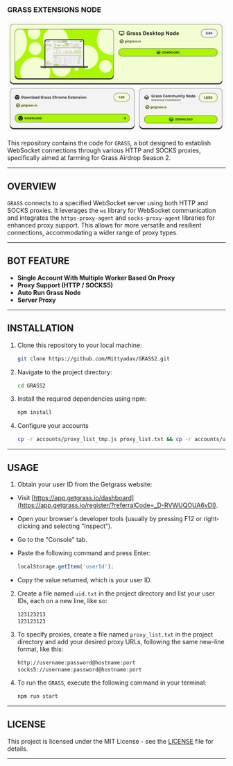 ### GRASS EXTENSIONS NODE

![GRASS](assets/img1.jpg)

This repository contains the code for `GRASS`, a bot designed to establish WebSocket connections through various HTTP and SOCKS proxies, specifically aimed at farming for Grass Airdrop Season 2.

---

## OVERVIEW

`GRASS` connects to a specified WebSocket server using both HTTP and SOCKS proxies. It leverages the `ws` library for WebSocket communication and integrates the `https-proxy-agent` and `socks-proxy-agent` libraries for enhanced proxy support. This allows for more versatile and resilient connections, accommodating a wider range of proxy types.

---

## BOT FEATURE

- **Single Account With Multiple Worker Based On Proxy**
- **Proxy Support (HTTP / SOCKS5)**
- **Auto Run Grass Node**
- **Server Proxy**

---

## INSTALLATION

1. Clone this repository to your local machine:

   ```bash
   git clone https://github.com/Mittyadav/GRASS2.git
   ```

2. Navigate to the project directory:

   ```bash
   cd GRASS2
   ```

3. Install the required dependencies using npm:

   ```bash
   npm install
   ```

4. Configure your accounts
   ```bash
   cp -r accounts/proxy_list_tmp.js proxy_list.txt && cp -r accounts/uid.txt uid.txt
   ```

---

## USAGE

1. Obtain your user ID from the Getgrass website:

- Visit [https://app.getgrass.io/dashboard](https://app.getgrass.io/register/?referralCode=_D-RVWUQOUA6vDI).
- Open your browser's developer tools (usually by pressing F12 or right-clicking and selecting "Inspect").
- Go to the "Console" tab.
- Paste the following command and press Enter:

  ```javascript
  localStorage.getItem('userId');
  ```

- Copy the value returned, which is your user ID.

2. Create a file named `uid.txt` in the project directory and list your user IDs, each on a new line, like so:

   ```text
   123123213
   123123123
   ```

3. To specify proxies, create a file named `proxy_list.txt` in the project directory and add your desired proxy URLs, following the same new-line format, like this:

   ```text
   http://username:password@hostname:port
   socks5://username:password@hostname:port
   ```

4. To run the `GRASS`, execute the following command in your terminal:

   ```bash
   npm run start
   ```

---

## LICENSE

This project is licensed under the MIT License - see the [LICENSE](LICENSE) file for details.

---
